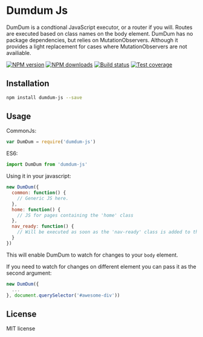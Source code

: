 # Dumdum Js

DumDum is a condtional JavaScript executor, or a router if you will. Routes are executed based on class names on the body element. DumDum has no package dependencies, but relies on MutationObservers. Although it provides a light replacement for cases where MutationObservers are not availiable.

[![NPM version][npm-image]][npm-url]
[![NPM downloads][downloads-image]][downloads-url]
[![Build status][travis-image]][travis-url]
[![Test coverage][coveralls-image]][coveralls-url]

>

## Installation

```sh
npm install dumdum-js --save
```

## Usage

CommonJs:
```js
var DumDum = require('dumdum-js')
```

ES6:
```js
import DumDum from 'dumdum-js'
```

Using it in your javascript:
```js
new DumDum({
  common: function() {
    // Generic JS here.
  },
  home: function() {
    // JS for pages containing the 'home' class
  },
  nav_ready: function() {
    // Will be executed as soon as the 'nav-ready' class is added to the body.
  }
})
```

This will enable DumDum to watch for changes to your `body` element.

If you need to watch for changes on different element you can pass it as the second argument:

```js
new DumDum({
  ...
}, document.querySelector('#awesome-div'))
```

## License

MIT license

[npm-image]: https://img.shields.io/npm/v/dumdum-js.svg?style=flat
[npm-url]: https://npmjs.org/package/dumdum-js
[downloads-image]: https://img.shields.io/npm/dm/dumdum-js.svg?style=flat
[downloads-url]: https://npmjs.org/package/dumdum-js
[travis-image]: https://img.shields.io/travis/tormjens/dumdum-js.svg?style=flat
[travis-url]: https://travis-ci.org/tormjens/dumdum-js
[coveralls-image]: https://img.shields.io/coveralls/tormjens/dumdum-js.svg?style=flat
[coveralls-url]: https://coveralls.io/r/tormjens/dumdum-js?branch=master
